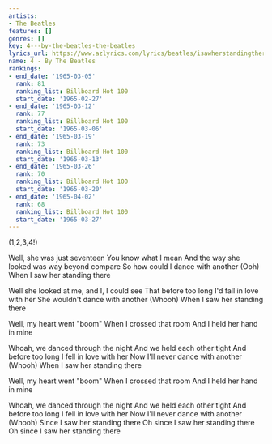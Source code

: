 ```yaml
---
artists:
- The Beatles
features: []
genres: []
key: 4---by-the-beatles-the-beatles
lyrics_url: https://www.azlyrics.com/lyrics/beatles/isawherstandingthere.html
name: 4 - By The Beatles
rankings:
- end_date: '1965-03-05'
  rank: 81
  ranking_list: Billboard Hot 100
  start_date: '1965-02-27'
- end_date: '1965-03-12'
  rank: 77
  ranking_list: Billboard Hot 100
  start_date: '1965-03-06'
- end_date: '1965-03-19'
  rank: 73
  ranking_list: Billboard Hot 100
  start_date: '1965-03-13'
- end_date: '1965-03-26'
  rank: 70
  ranking_list: Billboard Hot 100
  start_date: '1965-03-20'
- end_date: '1965-04-02'
  rank: 68
  ranking_list: Billboard Hot 100
  start_date: '1965-03-27'
---
```


(1,2,3,4!)

Well, she was just seventeen
You know what I mean
And the way she looked was way beyond compare
So how could I dance with another (Ooh)
When I saw her standing there

Well she looked at me, and I, I could see
That before too long I'd fall in love with her
She wouldn't dance with another (Whooh)
When I saw her standing there

Well, my heart went "boom"
When I crossed that room
And I held her hand in mine

Whoah, we danced through the night
And we held each other tight
And before too long I fell in love with her
Now I'll never dance with another (Whooh)
When I saw her standing there

Well, my heart went "boom"
When I crossed that room
And I held her hand in mine

Whoah, we danced through the night
And we held each other tight
And before too long I fell in love with her
Now I'll never dance with another (Whooh)
Since I saw her standing there
Oh since I saw her standing there
Oh since I saw her standing there



